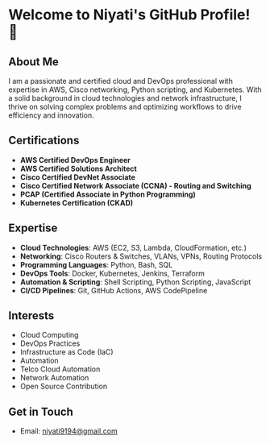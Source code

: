 # Welcome to Niyati's GitHub Profile! 👋

## About Me
I am a passionate and certified cloud and DevOps professional with expertise in AWS, Cisco networking, Python scripting, and Kubernetes. With a solid background in cloud technologies and network infrastructure, I thrive on solving complex problems and optimizing workflows to drive efficiency and innovation.

## Certifications
- **AWS Certified DevOps Engineer**
- **AWS Certified Solutions Architect**
- **Cisco Certified DevNet Associate**
- **Cisco Certified Network Associate (CCNA) - Routing and Switching**
- **PCAP (Certified Associate in Python Programming)**
- **Kubernetes Certification (CKAD)**

## Expertise
- **Cloud Technologies**: AWS (EC2, S3, Lambda, CloudFormation, etc.)
- **Networking**: Cisco Routers & Switches, VLANs, VPNs, Routing Protocols
- **Programming Languages**: Python, Bash, SQL
- **DevOps Tools**: Docker, Kubernetes, Jenkins, Terraform
- **Automation & Scripting**: Shell Scripting, Python Scripting, JavaScript
- **CI/CD Pipelines**: Git, GitHub Actions, AWS CodePipeline

## Interests
- Cloud Computing
- DevOps Practices
- Infrastructure as Code (IaC)
- Automation
- Telco Cloud Automation
- Network Automation
- Open Source Contribution

## Get in Touch

- Email: niyati9194@gmail.com




